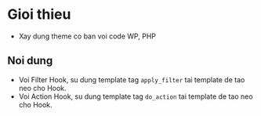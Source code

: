 # Gioi thieu

- Xay dung theme co ban voi code WP, PHP

## Noi dung

- Voi Filter Hook, su dung template tag `apply_filter` tai template de tao neo cho Hook.
- Voi Action Hook, su dung template tag `do_action` tai template de tao neo cho Hook.
